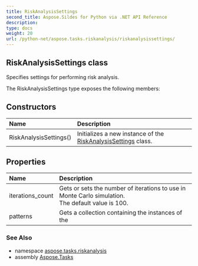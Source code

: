 ```yaml
---
title: RiskAnalysisSettings
second_title: Aspose.Sildes for Python via .NET API Reference
description: 
type: docs
weight: 20
url: /python-net/aspose.tasks.riskanalysis/riskanalysissettings/
---
```


## RiskAnalysisSettings class

Specifies settings for performing risk analysis.

The RiskAnalysisSettings type exposes the following members:
## Constructors
| Name | Description |
| :- | :- |
|RiskAnalysisSettings()|Initializes a new instance of the [RiskAnalysisSettings](../../aspose.tasks.riskanalysis/riskanalysissettings/) class.|
## Properties
| Name | Description |
| :- | :- |
|iterations_count|Gets or sets the number of iterations to use in Monte Carlo simulation.<br/>            The default value is 100.|
|patterns|Gets a collection containing the instances of the|

### See Also

* namespace [aspose.tasks.riskanalysis](../../aspose.tasks.riskanalysis/)
* assembly [Aspose.Tasks](/tasks/python-net/)

